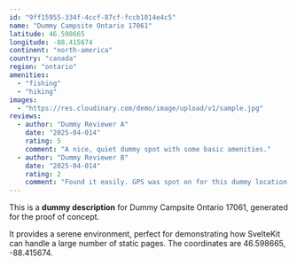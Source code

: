 ```yaml
---
id: "9ff15955-334f-4ccf-87cf-fccb1014e4c5"
name: "Dummy Campsite Ontario 17061"
latitude: 46.598665
longitude: -88.415674
continent: "north-america"
country: "canada"
region: "ontario"
amenities:
  - "fishing"
  - "hiking"
images:
  - "https://res.cloudinary.com/demo/image/upload/v1/sample.jpg"
reviews:
  - author: "Dummy Reviewer A"
    date: "2025-04-014"
    rating: 5
    comment: "A nice, quiet dummy spot with some basic amenities."
  - author: "Dummy Reviewer B"
    date: "2025-04-014"
    rating: 2
    comment: "Found it easily. GPS was spot on for this dummy location."
---
```


This is a **dummy description** for Dummy Campsite Ontario 17061, generated for the proof of concept.

It provides a serene environment, perfect for demonstrating how SvelteKit can handle a large number of static pages. The coordinates are 46.598665, -88.415674.
